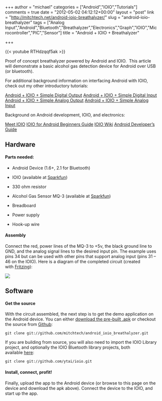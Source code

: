 +++
author = "michael"
categories = ["Android","IOIO","Tutorials"]
comments = true
date = "2012-05-02 04:12:12+00:00"
layout = "post"
link = "http://mitchtech.net/android-ioio-breathalyzer/"
slug = "android-ioio-breathalyzer"
tags = ["Analog Input","Android","Bluetooth","Breathalyzer","Electronics","Graph","IOIO","Microcontroller","PIC","Sensor"]
title = "Android + IOIO + Breathalyzer"

+++

{{< youtube RTHdzqqf5ak >}}

Proof of concept breathalyzer powered by Android and IOIO.  This article will demonstrate a basic alcohol gas detection device for Android over USB (or bluetooth).

For additional background information on interfacing Android with IOIO, check out my other introductory tutorials:

[Android + IOIO + Simple Digital Output](http://mitchtech.net/android-ioio-simple-digital-output/)
[Android + IOIO + Simple Digital Input](http://mitchtech.net/android-ioio-simple-digital-input/)
[Android + IOIO + Simple Analog Output](http://mitchtech.net/android-ioio-simple-analog-output/)
[Android + IOIO + Simple Analog Input](http://mitchtech.net/android-ioio-simple-analog-input/)

Background on Android development, IOIO, and electronics:

[Meet IOIO](http://ytai-mer.blogspot.com/2011/04/meet-ioio-io-for-android.html)
[IOIO for Android Beginners Guide](http://www.sparkfun.com/tutorials/280)
[IOIO Wiki](https://github.com/ytai/ioio/wiki)
[Android Developer’s Guide](http://developer.android.com/guide/index.html)

## Hardware

#### Parts needed:

  * Android Device (1.6+, 2.1 for Bluetooth)

  * IOIO (available at [Sparkfun](http://www.sparkfun.com/products/10748))

  * 330 ohm resistor

  * Alcohol Gas Sensor MQ-3 (available at [Sparkfun](http://www.sparkfun.com/products/8880))

  * Breadboard

  * Power supply

  * Hook-up wire

#### Assembly

Connect the red, power lines of the MQ-3 to +5v, the black ground line to GND, and the analog signal lines to the desired input pin. The example uses pins 34 but can be used with other pins that support analog input (pins 31 – 46 on the IOIO). Here is a diagram of the completed circuit (created with [Fritzing](http://fritzing.org/)):

[![](http://mitchtech.net/wp-content/uploads/2012/05/ioio_breathalyzer.png)](http://mitchtech.net/wp-content/uploads/2012/05/ioio_breathalyzer.png)

## Software

#### Get the source

With the circuit assembled, the next step is to get the demo application on the Android device. You can either [download the pre-built .apk](http://mitch-tech.appspot.com/ioio/IOIOBreathalyzer.apk) or checkout the source from [Github](https://github.com/mitchtech/android_ioio_breathalyzer):

```
git clone git://github.com/mitchtech/android_ioio_breathalyzer.git
```

If you are building from source, you will also need to import the IOIO Library project, and optionally the IOIO Bluetooth library projects, both available [here](https://github.com/ytai/ioio):

```
git clone git://github.com/ytai/ioio.git
```

#### Install, connect, profit!

Finally, upload the app to the Android device (or browse to this page on the device and download the apk above). Connect the device to the IOIO, and start up the app.

